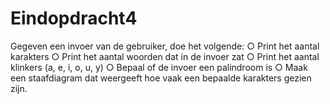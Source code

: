 # Eindopdracht4

Gegeven een invoer van de gebruiker, doe het volgende:
○ Print het aantal karakters
○ Print het aantal woorden dat in de invoer zat
○ Print het aantal klinkers (a, e, i, o, u, y)
○ Bepaal of de invoer een palindroom is
○ Maak een staafdiagram dat weergeeft hoe vaak een bepaalde karakters gezien zijn.
